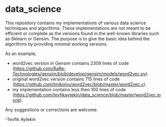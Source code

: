 # data_science

This repository contains my implementations of various data science techniques and algorithms. These implementations are not meant to be efficient or complete as the versions found in the well-known libraries such as Sklearn or Gensim. The purpose is to give the basic idea behind the algorithms by providing minimal working versions. 

As an example, 
- word2vec version in Gensim contains 2309 lines of code (https://github.com/RaRe-Technologies/gensim/blob/develop/gensim/models/word2vec.py).
- original word2vec version contains 715 lines of code (https://github.com/tmikolov/word2vec/blob/master/word2vec.c).
- my implementation contains less then 100 lines of code (https://github.com/tevfikaytekin/data_science/blob/master/word2vec.ipynb).

Any suggestions or corrections are welcome. 

-Tevfik Aytekin
